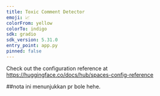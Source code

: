 ```yaml
---
title: Toxic Comment Detector
emoji: 📈
colorFrom: yellow
colorTo: indigo
sdk: gradio
sdk_version: 5.31.0
entry_point: app.py
pinned: false
---
```


Check out the configuration reference at https://huggingface.co/docs/hub/spaces-config-reference

##nota ini menunjukkan pr bole hehe.